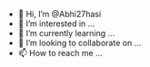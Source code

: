 - 👋 Hi, I’m @Abhi27hasi
- 👀 I’m interested in ...
- 🌱 I’m currently learning ...
- 💞️ I’m looking to collaborate on ...
- 📫 How to reach me ...

<!---
Abhi27hasi/Abhi27hasi is a ✨ special ✨ repository because its `README.md` (this file) appears on your GitHub profile.
You can click the Preview link to take a look at your changes.
--->
